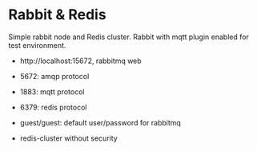 # Rabbit & Redis
Simple rabbit node and Redis cluster. Rabbit with mqtt plugin enabled for test environment.
- http://localhost:15672, rabbitmq web
- 5672: amqp protocol
- 1883: mqtt protocol
- 6379: redis protocol

- guest/guest: default user/password for rabbitmq
- redis-cluster without security